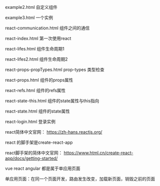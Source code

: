example2.html                 自定义组件

example3.html                 一个实例  

react-communication.html      组件之间的通信

react-index.html              第一次使用react 

react-lifes.html              组件生命周期1

react-lifes2.html             组件生命周期2

react-props-propTypes.html    prop-types 类型检查

react-props.html              组件的props属性

react-refs.html               组件的refs属性

react-state-this.html         组件的state属性与this指向

react-state.html              组件的state属性

react-login.html              登录实例

react简体中文官网：
https://zh-hans.reactjs.org/

react 的脚手架是create-react-app

react脚手架的简体中文官网：
https://www.html.cn/create-react-app/docs/getting-started/

vue react angular 都是属于单应用页面

单应用页面：在同一个页面开发，路由发生改变，加载新页面，销毁之前的页面
